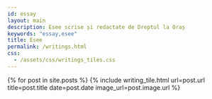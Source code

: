 ```yaml
---
id: essay
layout: main
description: Esee scrise și redactate de Dreptul la Oraș
keywords: "essay,esee"
title: Esee
permalink: /writings.html
css:
  - /assets/css/writings_tiles.css
---
```

<div class="writings">
    <div class="writings-wrap">
        <div class="writings-columns">
            {% for post in site.posts %}
               {% include writing_tile.html 
                    url=post.url
                    title=post.title
                    date=post.date
                    image_url=post.image.url
               %}
        <div class="writings-columns">
	</div>
</div>